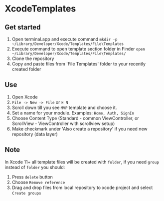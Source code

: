 # XcodeTemplates

## Get started

1. Open terminal.app and execute command 
```mkdir -p ~/Library/Developer/Xcode/Templates/File\Templates```
2. Execute command to open template section folder in Finder
```open ~/Library/Developer/Xcode/Templates/File\Templates/```
3. Clone the repository
4. Copy and paste files from 'File Templates' folder to your recently created folder


## Use
1. Open Xcode
2. ```File -> New -> File``` or ```⌘ N```
3. Scroll down till you see ```MVP``` template and choose it.
4. Set a name for your module. Examples: ```Home, Auth, SignIn```
5. Choose Content Type (Standard - common ViewController, or ScrollView - ViewController with scrollview setup)
6. Make checkmark under 'Also create a repository' if you need new repository (data layer)


## Note
In Xcode 11+ all template files will be created with `folder`, if you need `group` instead of `folder` you should:
1. Press ```delete``` button
2. Choose `Remove reference`
3. Drag and drop files from local repository to xcode project and select `Create groups`
